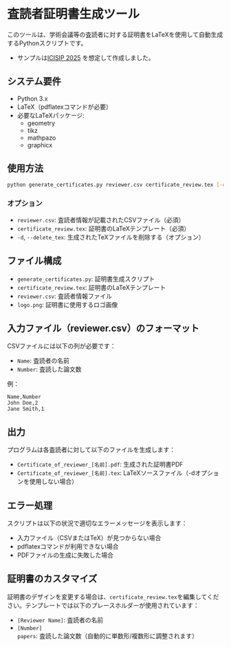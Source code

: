 # 査読者証明書生成ツール

このツールは、学術会議等の査読者に対する証明書をLaTeXを使用して自動生成するPythonスクリプトです。
- サンプルは[ICISIP 2025](https://www2.ia-engineers.org/icisip2025/) を想定して作成しました。

## システム要件

- Python 3.x
- LaTeX（pdflatexコマンドが必要）
- 必要なLaTeXパッケージ:
  - geometry
  - tikz
  - mathpazo
  - graphicx

## 使用方法

```bash
python generate_certificates.py reviewer.csv certificate_review.tex [-d]
```

### オプション
- `reviewer.csv`: 査読者情報が記載されたCSVファイル（必須）
- `certificate_review.tex`: 証明書のLaTeXテンプレート（必須）
- `-d`, `--delete_tex`: 生成されたTeXファイルを削除する（オプション）

## ファイル構成

- `generate_certificates.py`: 証明書生成スクリプト
- `certificate_review.tex`: 証明書のLaTeXテンプレート
- `reviewer.csv`: 査読者情報ファイル
- `logo.png`: 証明書に使用するロゴ画像

## 入力ファイル（reviewer.csv）のフォーマット

CSVファイルには以下の列が必要です：

- `Name`: 査読者の名前
- `Number`: 査読した論文数

例：
```csv
Name,Number
John Doe,2
Jane Smith,1
```

## 出力

プログラムは各査読者に対して以下のファイルを生成します：

- `Certificate_of_reviewer_[名前].pdf`: 生成された証明書PDF
- `Certificate_of_reviewer_[名前].tex`: LaTeXソースファイル（-dオプションを使用しない場合）

## エラー処理

スクリプトは以下の状況で適切なエラーメッセージを表示します：

- 入力ファイル（CSVまたはTeX）が見つからない場合
- pdflatexコマンドが利用できない場合
- PDFファイルの生成に失敗した場合

## 証明書のカスタマイズ

証明書のデザインを変更する場合は、`certificate_review.tex`を編集してください。テンプレートでは以下のプレースホルダーが使用されています：

- `[Reviewer Name]`: 査読者の名前
- `[Number] papers`: 査読した論文数（自動的に単数形/複数形に調整されます）